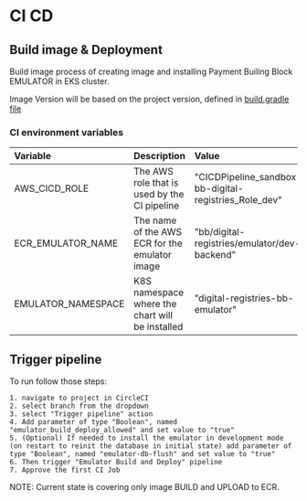 # CI CD

## Build image & Deployment
Build image process of creating image and installing Payment Builing Block EMULATOR in EKS cluster.

Image Version will be based on the project version, defined in [build.gradle file](./../implementation/build.gradle)

### CI environment variables
| Variable           | Description                                     | Value                                                 |
| :----------------- | :---------------------------------------------- | :---------------------------------------------------- |
| AWS_CICD_ROLE      | The AWS role that is used by the CI pipeline    | "CICDPipeline_sandbox-bb-digital-registries_Role_dev" |
| ECR_EMULATOR_NAME  | The name of the AWS ECR for the emulator image  | "bb/digital-registries/emulator/dev-backend"          |
| EMULATOR_NAMESPACE | K8S namespace where the chart will be installed | "digital-registries-bb-emulator"                      |

## Trigger pipeline
To run follow those steps:

    1. navigate to project in CircleCI
    2. select branch from the dropdown
    3. select "Trigger pipeline" action
    4. Add parameter of type "Boolean", named "emulator_build_deploy_allowed" and set value to "true"
    5. (Optional) If needed to install the emulator in development mode (on restart to reinit the database in initial state) add parameter of type "Boolean", named "emulator-db-flush" and set value to "true"
    6. Then trigger "Emulator Build and Deploy" pipeline
    7. Approve the first CI Job

NOTE: Current state is covering only image BUILD and UPLOAD to ECR.